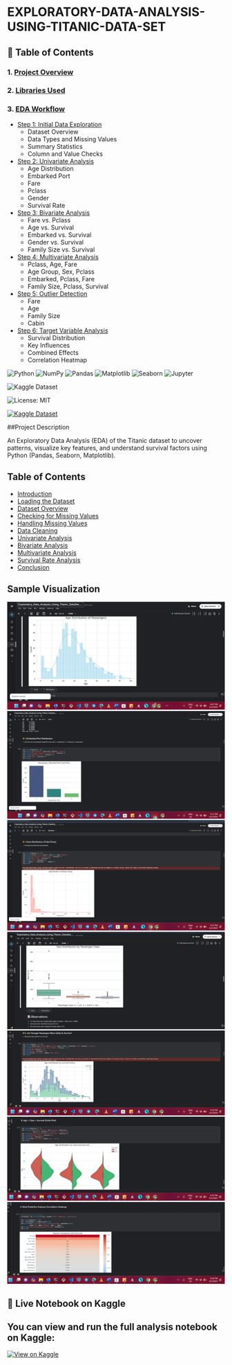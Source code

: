 # EXPLORATORY-DATA-ANALYSIS-USING-TITANIC-DATA-SET
## 📑 Table of Contents

### 1. [Project Overview](#project-overview)  
### 2. [Libraries Used](#libraries-used)  
### 3. [EDA Workflow](#eda-workflow)
- [Step 1: Initial Data Exploration](#step-1-initial-data-exploration)  
  - Dataset Overview  
  - Data Types and Missing Values  
  - Summary Statistics  
  - Column and Value Checks  
- [Step 2: Univariate Analysis](#step-2-univariate-analysis)  
  - Age Distribution  
  - Embarked Port  
  - Fare  
  - Pclass  
  - Gender  
  - Survival Rate  
- [Step 3: Bivariate Analysis](#step-3-bivariate-analysis)  
  - Fare vs. Pclass  
  - Age vs. Survival  
  - Embarked vs. Survival  
  - Gender vs. Survival  
  - Family Size vs. Survival  
- [Step 4: Multivariate Analysis](#step-4-multivariate-analysis)  
  - Pclass, Age, Fare  
  - Age Group, Sex, Pclass  
  - Embarked, Pclass, Fare  
  - Family Size, Pclass, Survival  
- [Step 5: Outlier Detection](#step-5-outlier-detection)  
  - Fare  
  - Age  
  - Family Size  
  - Cabin  
- [Step 6: Target Variable Analysis](#step-6-target-variable-analysis)  
  - Survival Distribution  
  - Key Influences  
  - Combined Effects  
  - Correlation Heatmap

<!-- Language & Tools -->
![Python](https://img.shields.io/badge/Python-3.10-blue)
![NumPy](https://img.shields.io/badge/NumPy-Used-informational?logo=numpy)
![Pandas](https://img.shields.io/badge/Pandas-Used-informational?logo=pandas)
![Matplotlib](https://img.shields.io/badge/Matplotlib-Used-informational?logo=matplotlib)
![Seaborn](https://img.shields.io/badge/Seaborn-Used-informational?logo=seaborn)
![Jupyter](https://img.shields.io/badge/Jupyter-Notebook-orange?logo=jupyter)

<!-- Data Source -->
![Kaggle Dataset](https://img.shields.io/badge/Data-Kaggle-blue?logo=kaggle)

<!-- License -->
![License: MIT](https://img.shields.io/badge/License-MIT-yellow.svg)

<!-- Status -->
[![Kaggle Dataset](https://img.shields.io/badge/Data-Kaggle-blue?logo=kaggle)]([https://www.kaggle.com/c/titanic](https://www.kaggle.com/code/danielnzioki/exploratory-data-analysis-using-titanic-dataset-cy))




##Project Description

An Exploratory Data Analysis (EDA) of the Titanic dataset to uncover patterns, visualize key features, and understand survival factors using Python (Pandas, Seaborn, Matplotlib).

## Table of Contents
- [Introduction](#introduction)
- [Loading the Dataset](#loading-the-dataset)
- [Dataset Overview](#dataset-overview)
- [Checking for Missing Values](#checking-for-missing-values)
- [Handling Missing Values](#handling-missing-values)
- [Data Cleaning](#data-cleaning)
- [Univariate Analysis](#univariate-analysis)
- [Bivariate Analysis](#bivariate-analysis)
- [Multivariate Analysis](#multivariate-analysis)
- [Survival Rate Analysis](#survival-rate-analysis)
- [Conclusion](#conclusion)
  
## Sample Visualization
![Age Distribution of Passengers Histogram/KDE](tit_img/2.1.1.png)
![Embarked Port Distribution](tit_img/2.2.png)
![Distribution of Ticket Fairs](tit_img/2.3.png)
![Fare Distribution by Passenger Class](tit_img/3.1.1.png)
![Age Distribution by Survival Status](tit_img/3.2.png)
![Age Distribution by class Survival](tit_img/6.4.png)
![Feature Correlation with Survival](tit_img/6.5.png)

## 🚀 Live Notebook on Kaggle

You can view and run the full analysis notebook on Kaggle:
---
[![View on Kaggle](https://img.shields.io/badge/View_on-Kaggle-blue?logo=kaggle)](https://www.kaggle.com/code/danielnzioki/exploratory-data-analysis-using-titanic-dataset-cy)


